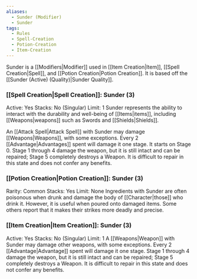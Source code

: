 ```yaml
---
aliases:
  - Sunder (Modifier)
  - Sunder
tags:
  - Rules
  - Spell-Creation
  - Potion-Creation
  - Item-Creation
---
```

Sunder is a [[Modifiers|Modifier]] used in [[Item Creation|Item]], [[Spell Creation|Spell]], and [[Potion Creation|Potion Creation]]. It is based off the [[Sunder (Active) (Quality)|Sunder Quality]].

### [[Spell Creation|Spell Creation]]: Sunder (3)
Active: Yes
Stacks: No (Singular)
Limit: 1
Sunder represents the ability to interact with the durability and well-being of [[Items|items]], including [[Weapons|weapons]] such as Swords and [[Shields|Shields]].

An [[Attack Spell|Attack Spell]] with Sunder may damage [[Weapons|Weapons]], with some exceptions. Every 2 [[Advantage|Advantages]] spent will damage it one stage. It starts on Stage 0. Stage 1 through 4 damage the weapon, but it is still intact and can be repaired; Stage 5 completely destroys a Weapon. It is difficult to repair in this state and does not confer any benefits.

### [[Potion Creation|Potion Creation]]: Sunder (3)
Rarity: Common
Stacks: Yes
Limit: None
Ingredients with Sunder are often poisonous when drunk and damage the body of [[Character|those]] who drink it. However, it is useful when poured onto damaged items. Some others report that it makes their strikes more deadly and precise.

### [[Item Creation|Item Creation]]: Sunder (3)
Active: Yes
Stacks: No (Singular)
Limit: 1
A [[Weapons|Weapon]] with Sunder may damage other weapons, with some exceptions. Every 2 [[Advantage|Advantage]] spent will damage it one stage. Stage 1 through 4 damage the weapon, but it is still intact and can be repaired; Stage 5 completely destroys a Weapon. It is difficult to repair in this state and does not confer any benefits.